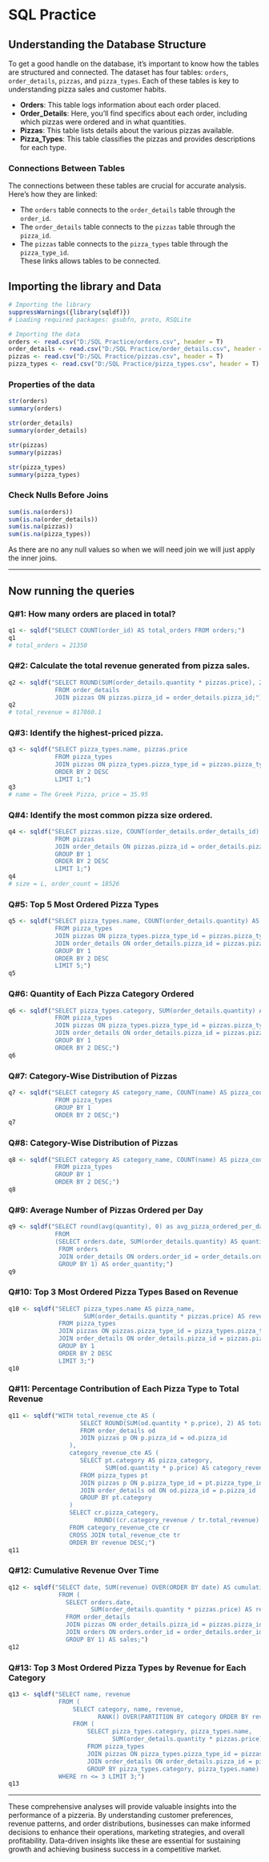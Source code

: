 # SQL Practice  

## Understanding the Database Structure  

To get a good handle on the database, it’s important to know how the tables are structured and connected. The dataset has four tables: `orders`, `order_details`, `pizzas`, and `pizza_types`. Each of these tables is key to understanding pizza sales and customer habits.

- **Orders**: This table logs information about each order placed.  
- **Order_Details**: Here, you’ll find specifics about each order, including which pizzas were ordered and in what quantities.  
- **Pizzas**: This table lists details about the various pizzas available.  
- **Pizza_Types**: This table classifies the pizzas and provides descriptions for each type.  

### Connections Between Tables  
The connections between these tables are crucial for accurate analysis. Here’s how they are linked:

- The `orders` table connects to the `order_details` table through the `order_id`.  
- The `order_details` table connects to the `pizzas` table through the `pizza_id`.  
- The `pizzas` table connects to the `pizza_types` table through the `pizza_type_id`.  
These links allows tables to be connected.

## Importing the library and Data

```r
# Importing the library
suppressWarnings({library(sqldf)})
# Loading required packages: gsubfn, proto, RSQLite

# Importing the data
orders <- read.csv("D:/SQL Practice/orders.csv", header = T)
order_details <- read.csv("D:/SQL Practice/order_details.csv", header = T)
pizzas <- read.csv("D:/SQL Practice/pizzas.csv", header = T)
pizza_types <- read.csv("D:/SQL Practice/pizza_types.csv", header = T)
```

### Properties of the data

```r
str(orders)
summary(orders)

str(order_details)
summary(order_details)

str(pizzas)
summary(pizzas)

str(pizza_types)
summary(pizza_types)
```

### Check Nulls Before Joins

```r
sum(is.na(orders))
sum(is.na(order_details))
sum(is.na(pizzas))
sum(is.na(pizza_types))
```

As there are no any null values so when we will need join we will just apply the inner joins.

---

## Now running the queries

### Q#1: How many orders are placed in total?

```r
q1 <- sqldf("SELECT COUNT(order_id) AS total_orders FROM orders;")
q1
# total_orders = 21350
```

### Q#2: Calculate the total revenue generated from pizza sales.

```r
q2 <- sqldf("SELECT ROUND(SUM(order_details.quantity * pizzas.price), 2) AS total_revenue
             FROM order_details
             JOIN pizzas ON pizzas.pizza_id = order_details.pizza_id;")
q2
# total_revenue = 817860.1
```

### Q#3: Identify the highest-priced pizza.

```r
q3 <- sqldf("SELECT pizza_types.name, pizzas.price
             FROM pizza_types
             JOIN pizzas ON pizza_types.pizza_type_id = pizzas.pizza_type_id
             ORDER BY 2 DESC
             LIMIT 1;")
q3
# name = The Greek Pizza, price = 35.95
```

### Q#4: Identify the most common pizza size ordered.

```r
q4 <- sqldf("SELECT pizzas.size, COUNT(order_details.order_details_id) AS order_count
             FROM pizzas
             JOIN order_details ON pizzas.pizza_id = order_details.pizza_id
             GROUP BY 1
             ORDER BY 2 DESC
             LIMIT 1;")
q4
# size = L, order_count = 18526
```

### Q#5: Top 5 Most Ordered Pizza Types

```r
q5 <- sqldf("SELECT pizza_types.name, COUNT(order_details.quantity) AS quantity
             FROM pizza_types
             JOIN pizzas ON pizza_types.pizza_type_id = pizzas.pizza_type_id
             JOIN order_details ON order_details.pizza_id = pizzas.pizza_id
             GROUP BY 1
             ORDER BY 2 DESC
             LIMIT 5;")
q5
```

### Q#6: Quantity of Each Pizza Category Ordered

```r
q6 <- sqldf("SELECT pizza_types.category, SUM(order_details.quantity) AS quantity
             FROM pizza_types
             JOIN pizzas ON pizza_types.pizza_type_id = pizzas.pizza_type_id
             JOIN order_details ON order_details.pizza_id = pizzas.pizza_id
             GROUP BY 1
             ORDER BY 2 DESC;")
q6
```

### Q#7: Category-Wise Distribution of Pizzas

```r
q7 <- sqldf("SELECT category AS category_name, COUNT(name) AS pizza_count
             FROM pizza_types
             GROUP BY 1
             ORDER BY 2 DESC;")
q7
```

### Q#8: Category-Wise Distribution of Pizzas

```r
q8 <- sqldf("SELECT category AS category_name, COUNT(name) AS pizza_count
             FROM pizza_types
             GROUP BY 1
             ORDER BY 2 DESC;")
q8
```

### Q#9: Average Number of Pizzas Ordered per Day

```r
q9 <- sqldf("SELECT round(avg(quantity), 0) as avg_pizza_ordered_per_day 
             FROM 
             (SELECT orders.date, SUM(order_details.quantity) AS quantity
              FROM orders
              JOIN order_details ON orders.order_id = order_details.order_id
              GROUP BY 1) AS order_quantity;")
q9
```

### Q#10: Top 3 Most Ordered Pizza Types Based on Revenue

```r
q10 <- sqldf("SELECT pizza_types.name AS pizza_name,
                     SUM(order_details.quantity * pizzas.price) AS revenue
              FROM pizza_types
              JOIN pizzas ON pizzas.pizza_type_id = pizza_types.pizza_type_id
              JOIN order_details ON order_details.pizza_id = pizzas.pizza_id
              GROUP BY 1
              ORDER BY 2 DESC
              LIMIT 3;")
q10
```

### Q#11: Percentage Contribution of Each Pizza Type to Total Revenue

```r
q11 <- sqldf("WITH total_revenue_cte AS (
                    SELECT ROUND(SUM(od.quantity * p.price), 2) AS total_revenue
                    FROM order_details od
                    JOIN pizzas p ON p.pizza_id = od.pizza_id
                 ),
                 category_revenue_cte AS (
                    SELECT pt.category AS pizza_category,
                           SUM(od.quantity * p.price) AS category_revenue
                    FROM pizza_types pt
                    JOIN pizzas p ON p.pizza_type_id = pt.pizza_type_id
                    JOIN order_details od ON od.pizza_id = p.pizza_id
                    GROUP BY pt.category
                 )
                 SELECT cr.pizza_category,
                        ROUND((cr.category_revenue / tr.total_revenue) * 100, 2) AS revenue
                 FROM category_revenue_cte cr
                 CROSS JOIN total_revenue_cte tr
                 ORDER BY revenue DESC;")
q11
```

### Q#12: Cumulative Revenue Over Time

```r
q12 <- sqldf("SELECT date, SUM(revenue) OVER(ORDER BY date) AS cumulative_revenue
              FROM (
                SELECT orders.date,
                       SUM(order_details.quantity * pizzas.price) AS revenue
                FROM order_details
                JOIN pizzas ON order_details.pizza_id = pizzas.pizza_id
                JOIN orders ON orders.order_id = order_details.order_id
                GROUP BY 1) AS sales;")
q12
```

### Q#13: Top 3 Most Ordered Pizza Types by Revenue for Each Category

```r
q13 <- sqldf("SELECT name, revenue
              FROM (
                  SELECT category, name, revenue,
                         RANK() OVER(PARTITION BY category ORDER BY revenue DESC) AS rn
                  FROM (
                      SELECT pizza_types.category, pizza_types.name, 
                             SUM(order_details.quantity * pizzas.price) AS revenue
                      FROM pizza_types
                      JOIN pizzas ON pizza_types.pizza_type_id = pizzas.pizza_type_id
                      JOIN order_details ON order_details.pizza_id = pizzas.pizza_id
                      GROUP BY pizza_types.category, pizza_types.name) AS a ) AS b
              WHERE rn <= 3 LIMIT 3;")
q13
```

---

These comprehensive analyses will provide valuable insights into the performance of a pizzeria. By understanding customer preferences, revenue patterns, and order distributions, businesses can make informed decisions to enhance their operations, marketing strategies, and overall profitability. Data-driven insights like these are essential for sustaining growth and achieving business success in a competitive market.
